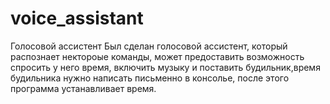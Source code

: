# voice_assistant
Голосовой ассистент
Был сделан голосовой ассистент, который распознает нектороые команды, может предоставить возможность спросить у него время, 
включить музыку и поставить будильник,время будильника нужно написать письменно в консолье, после этого программа устанавливает время.
